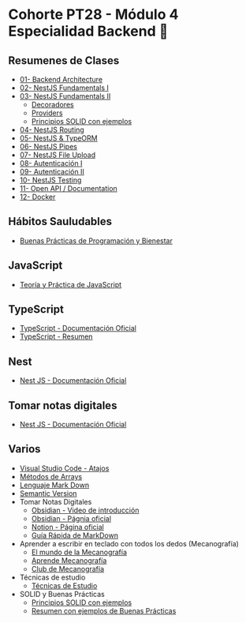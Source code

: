 # Cohorte PT28 - Módulo 4 Especialidad Backend 💾

## Resumenes de Clases

- [01- Backend Architecture](./readmes/clases/NestJS-01.md)
- [02- NestJS Fundamentals I](./readmes/clases/NestJS-02.md)
- [03- NestJS Fundamentals II](./readmes/clases/NestJS-03.md)
  - [Decoradores](./readmes/clases/NestJS-03-Decoradores.md)
  - [Providers](./readmes/clases/NestJS-03-Providers.md)
  - [Principios SOLID con ejemplos](./readmes/javascript/SOLID.md)
- [04- NestJS Routing](./readmes/clases/NestJS-04.md)
- [05- NestJS & TypeORM](./readmes/clases/NestJS-05.md)
- [06- NestJS Pipes](./readmes/clases/NestJS-06.md)
- [07- NestJS File Upload]()
- [08- Autenticación I]()
- [09- Autenticación II]()
- [10- NestJS Testing]()
- [11- Open API / Documentation]()
- [12- Docker]()

## Hábitos Sauludables

- [Buenas Prácticas de Programación y Bienestar](./readmes/HabitosSaludables.md)

## JavaScript

- [Teoría y Práctica de JavaScript](./readmes/javascript/JavaScript.md)

## TypeScript

- [TypeScript - Documentación Oficial](https://www.typescriptlang.org/)
- [TypeScript - Resumen](./readmes/TypeScript.md)

## Nest

- [Nest JS - Documentación Oficial](https://nestjs.com/)

## Tomar notas digitales

- [Nest JS - Documentación Oficial](https://nestjs.com/)

## Varios

- [Visual Studio Code - Atajos](./readmes/vsc-01.md)
- [Métodos de Arrays](./readmes/arrays-metodos.md)
- [Lenguaje Mark Down](./readmes/MarkDown.md)
- [Semantic Version](./readmes/SemanticVersion.md)
- Tomar Notas Digitales
  - [Obsidian - Video de introducción](https://www.youtube.com/watch?v=64pI_dKYZOg&t=613s)
  - [Obsidian - Págnia oficial](https://obsidian.md/)
  - [Notion - Página oficial](https://www.notion.com/es)
  - [Guía Rápida de MarkDown](./readmes/markDown.md)
- Aprender a escribir en teclado con todos los dedos (Mecanografía)
  - [El mundo de la Mecanografía](https://www.edclub.com/es/library/el-mundo-de-la-mecanograf%C3%ADa)
  - [Aprende Mecanografía](https://www.mecanografia-online.com/)
  - [Club de Mecanografía](https://www-typingclub-com.translate.goog/?_x_tr_sl=en&_x_tr_tl=es&_x_tr_hl=es&_x_tr_pto=tc)
- Técnicas de estudio
  - [Técnicas de Estudio](./readmes/tecnicasEstudio.md)
- SOLID y Buenas Prácticas
  - [Principios SOLID con ejemplos](./readmes/javascript/SOLID.md)
  - [Resumen con ejemplos de Buenas Prácticas](./readmes/javascript/BuenasPracticas.md)
